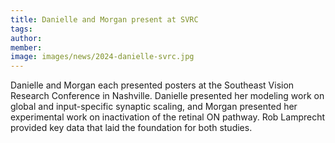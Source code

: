 ```yaml
---
title: Danielle and Morgan present at SVRC
tags:
author: 
member: 
image: images/news/2024-danielle-svrc.jpg
---
```


Danielle and Morgan each presented posters at the Southeast Vision Research Conference in Nashville.  Danielle presented her modeling work on global and input-specific synaptic scaling, and Morgan presented her experimental work on inactivation of the retinal ON pathway.  Rob Lamprecht provided key data that laid the foundation for both studies.

